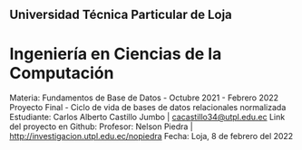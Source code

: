## Universidad Técnica Particular de Loja
# Ingeniería en Ciencias de la Computación

Materia: Fundamentos de Base de Datos - Octubre 2021 - Febrero 2022
Proyecto Final - Ciclo de vida de bases de datos relacionales normalizada
Estudiante: Carlos Alberto Castillo Jumbo | cacastillo34@utpl.edu.ec
Link del proyecto en Github: 
Profesor: Nelson Piedra | http://investigacion.utpl.edu.ec/nopiedra
Fecha: Loja, 8 de febrero del 2022
